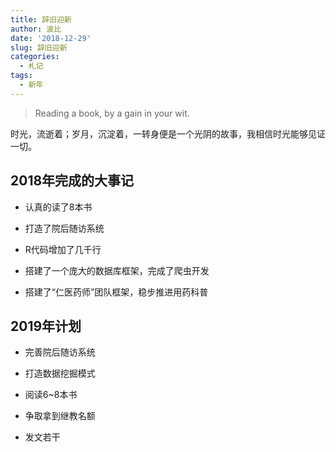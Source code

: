 ```yaml
---
title: 辞旧迎新
author: 波比
date: '2018-12-29'
slug: 辞旧迎新
categories:
  - 札记
tags:
  - 新年
---
```


> Reading a book, by a gain in your wit.

时光，流逝着；岁月，沉淀着，一转身便是一个光阴的故事，我相信时光能够见证一切。

## 2018年完成的大事记

- 认真的读了8本书

- 打造了院后随访系统

- R代码增加了几千行

- 搭建了一个庞大的数据库框架，完成了爬虫开发

- 搭建了“仁医药师”团队框架，稳步推进用药科普

## 2019年计划

+ 完善院后随访系统

+ 打造数据挖掘模式

+ 阅读6~8本书

+ 争取拿到继教名额

+ 发文若干







